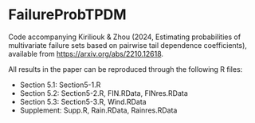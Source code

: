 # FailureProbTPDM
 Code accompanying Kiriliouk & Zhou (2024, Estimating probabilities of multivariate failure sets based on pairwise tail dependence coefficients), available from https://arxiv.org/abs/2210.12618.

 All results in the paper can be reproduced through the following R files:
* Section 5.1: Section5-1.R
* Section 5.2: Section5-2.R, FIN.RData, FINres.RData
* Section 5.3: Section5-3.R, Wind.RData
* Supplement: Supp.R, Rain.RData, Rainres.RData


